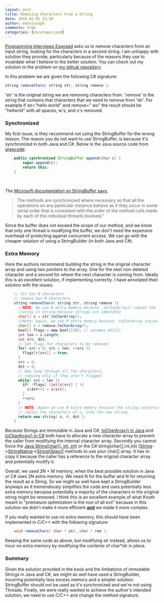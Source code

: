 ```yaml
---
layout: post
title: Removing Characters From a String
date: 2016-02-01 23:20
author: matejoseph
comments: true
categories: [Uncategorized]
---
```

<a href="http://www.amazon.com/Programming-Interviews-Exposed-Secrets-Landing/dp/1118261364/ref=sr_1_1?ie=UTF8&qid=1454104897&sr=8-1&keywords=programming+interviews+exposed">Programming Interviews Exposed</a> asks us to remove characters from an input string, looking for the characters in a second string. I am unhappy with solution they provide, particularly because of the reasons they use to invalidate what I believe to the better solution. You can check out my solution to the problem on <a href="https://github.com/josephmate/coding_interview_practice/tree/master/remove_chars">my github repository</a>.

In this problem we are given the following C# signature:

```java
string removeChars( string str, string remove );
```

'str' is the original string we are removing characters from. 'remove' is the string that contains that characters that we need to remove from 'str'. For example if
str="hello world" and
remove=" wo"
the result should be "hellwrld" with all spaces, w's, and o's removed.
<h3>Synchronized</h3>
My first issue, is they recommend not using the StringBuffer for the wrong reason. The reason you do not want to use StringBuffer, is because it's synchronized in both Java and C#. Below is the Java source code from <a href="http://grepcode.com/file/repository.grepcode.com/java/root/jdk/openjdk/6-b14/java/lang/StringBuffer.java#StringBuffer.append%28char%29">grepcode</a>:

```java
    public synchronized StringBuffer append(char c) {
        super.append(c);
        return this;
    }
```

&nbsp;

The <a href="https://msdn.microsoft.com/en-us/library/aa245204%28v=vs.60%29.aspx">Microsoft documentation on StringBuffer says</a>,
<blockquote>The methods are synchronized where necessary so that all the operations on any particular instance behave as if they occur in some serial order that is consistent with the order of the method calls made by each of the individual threads involved."</blockquote>
Since the buffer does not exceed the scope of our method, and we know that only one thread is modifying the buffer, we don't need the expensive overhead of protecting against concurrent access. We can go with the cheaper solution of using a StringBuilder (in both Java and C#).
<h3>Extra Memory</h3>
Here the authors recommend building the string in the original character array and using two pointers to the array. One for the next non-deleted character and a second for where the next character is coming from. Ideally this is an excellent solution, if implementing correctly. I have annotated their solution with the issues.

```java
    // str has N characters
    // remove has M characters
    string removeChars( string str, string remove ){
      //NOTE: We use N extra memory because .toCharArray() copies the
      //array in string because strings are immutable
      char[] s = str.toCharArray();
      //Note: Again, we use M extra memory because .toCharArray copies
      char[] r = remove.toCharArray();
      bool[] flags = new bool[128]; // assumes ASCII!
      int len = s.Length;
      int src, dst;
      // Set flags for characters to be removed
      for( src = 0; src < len; ++src ){
        flags[r[src]] = true;
      }
      src = 0;
      dst = 0;
      // Now loop through all the characters,
      // copying only if they aren’t flagged
      while( src < len ){
        if( !flags[ (int)s[src] ] ){
          s[dst++] = s[src];
        }
        ++src;
      }
      // NOTE: Again we use N extra memory because the string constrcutor
      // copies the characters of s, into the new string
      return new string( s, 0, dst );
    }
```

Because Strings are immutable in Java and C#, <a href="http://grepcode.com/file/repository.grepcode.com/java/root/jdk/openjdk/6-b14/java/lang/String.java#String.toCharArray%28%29">toCharArray() in Java</a> and <a href="http://referencesource.microsoft.com/#mscorlib/system/string.cs,709">toCharArray() in C#</a> both have to allocate a new character array to prevent the caller from modifying the internal character array. Secondly you cannot force the <a href="http://grepcode.com/file/repository.grepcode.com/java/root/jdk/openjdk/6-b14/java/lang/String.java#String.%3Cinit%3E%28char[]%2Cint%2Cint%29">Java String(char[], int, int)</a> or the C# string(char[],int,int) [<a href="http://referencesource.microsoft.com/#mscorlib/system/string.cs,6">String</a>-><a href="https://github.com/dotnet/coreclr/blob/master/src/classlibnative/bcltype/stringnative.cpp#L111">StringNative</a>-><a href="https://github.com/dotnet/coreclr/blob/43b39a73cbf832ec13ec29ed356cb75834e7a8d7/src/vm/object.cpp#L2078">StringObject</a>] methods to use your char[] array. It has to copy it because the caller has a reference to the original character array and potentially modify it.

Overall, we used 2N + M memory, when the best possible solution in Java or C# uses 2N extra memory. We need N for the buffer and N for returning the result as a String. So we might as well have kept a StringBuilder anyways as it tremendously simplifies the code and uses potentially less extra memory because potentially a majority of the characters in the original string might be removed. I think this is an excellent example of what Knuth meant in "premature optimization is the root of all evil" because in this solution we didn't make it more efficient <span style="text-decoration:underline;"><strong>and</strong></span> we made it more complex.

If you really wanted to use no extra memory, this should have been implemented in C/C++ with the following signature:

```java
    void removeChars( char * str, char * rem );
```

Keeping the same code as above, but modifying str instead, allows us to incur no extra memory by modifying the contents of char*str in place.
<h3>Summary</h3>
Given the solution provided in the book and the limitations of immutable Strings in Java and C#, we might as well have used a StringBuilder, incurring potentially less excess memory and a simpler solution. StringBuffer should not be used as it's synchronized and we're not using Threads. Finally, we were really wanted to achieve the author's intended solution, we need to use C/C++ and change the method signature.

<script src="https://utteranc.es/client.js"
        repo="josephmate/josephmate.github.io"
        issue-number="13"
        theme="github-light"
        crossorigin="anonymous"
        async>
</script>